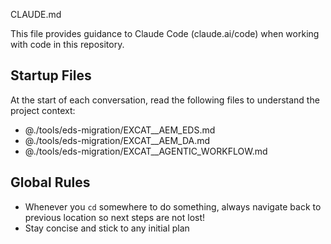 CLAUDE.md

This file provides guidance to Claude Code (claude.ai/code) when working with code in this repository.



## Startup Files

At the start of each conversation, read the following files to understand the project context:
- @./tools/eds-migration/EXCAT__AEM_EDS.md
- @./tools/eds-migration/EXCAT__AEM_DA.md
- @./tools/eds-migration/EXCAT__AGENTIC_WORKFLOW.md



## Global Rules

- Whenever you `cd` somewhere to do something, always navigate back to previous location so next steps are not lost!
- Stay concise and stick to any initial plan
